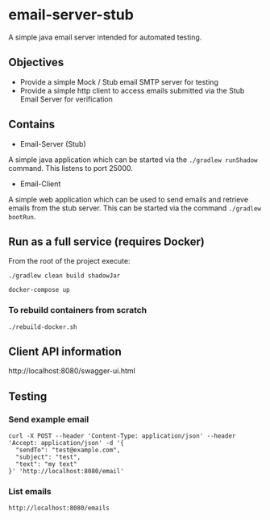 # email-server-stub

A simple java email server intended for automated testing.

## Objectives

* Provide a simple Mock / Stub email SMTP server for testing
* Provide a simple http client to access emails submitted via the Stub Email Server for verification

## Contains

* Email-Server (Stub)

A simple java application which can be started via the `./gradlew runShadow` command.
This listens to port 25000.

* Email-Client

A simple web application which can be used to send emails and retrieve emails from the stub server.
This can be started via the command `./gradlew bootRun`.

## Run as a full service (requires Docker)

From the root of the project execute:
```
./gradlew clean build shadowJar

docker-compose up
```

### To rebuild containers from scratch

```
./rebuild-docker.sh
```

## Client API information

http://localhost:8080/swagger-ui.html

## Testing

### Send example email
```
curl -X POST --header 'Content-Type: application/json' --header 'Accept: application/json' -d '{
  "sendTo": "test@example.com",
  "subject": "test",
  "text": "my text"
}' 'http://localhost:8080/email'
```

### List emails
```
http://localhost:8080/emails
```